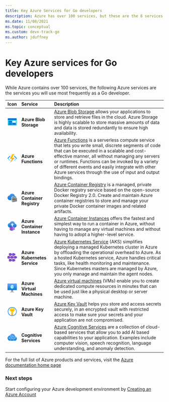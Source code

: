 ```yaml
---
title: Key Azure Services for Go developers
description: Azure has over 100 services, but these are the 8 services most frequently used by Go developers
ms.date: 11/08/2021
ms.topic: conceptual
ms.custom: devx-track-go
ms.author: jduffney
---
```


# Key Azure services for Go developers

While Azure contains over 100 services, the following Azure services are the services you will use most frequently as a Go developer.

| Icon | Service | Description |
|:----:|:--------|:------------|
| ![Azure Storage Blobs Icon](./media/service-icons/blob-block-general.svg) | **Azure Blob Storage**   | [Azure Blob Storage](/azure/storage/blobs/) allows your applications to store and retrieve files in the cloud.  Azure Storage is highly scalable to store massive amounts of data and data is stored redundantly to ensure high availability. |
| ![Azure Functions Icon](./media/service-icons/function-app.svg) | **Azure Functions** | [Azure Functions](/azure/azure-functions/) is a serverless compute service that lets you write small, discrete segments of code that can be executed in a scalable and cost-effective manner, all without managing any servers or runtimes.  Functions can be invoked by a variety of different events and easily integrate with other Azure services through the use of input and output bindings.        |
| ![Azure Container Registry](./media/service-icons/container-registries.svg) | **Azure Container Registry** | [Azure Container Registry](/azure/container-registry/) is a managed, private Docker registry service based on the open-source Docker Registry 2.0. Create and maintain Azure container registries to store and manage your private Docker container images and related artifacts. |
| ![Azure Container Instance](./media/service-icons/containers-instances.svg) | **Azure Container Instance** | [Azure Container Instances](/azure/container-instances/) offers the fastest and simplest way to run a container in Azure, without having to manage any virtual machines and without having to adopt a higher-level service. |
| ![Azure Kubernetes Service](./media/service-icons/azure-kubernetes-service.svg) | **Azure Kubernetes Service** | [Azure Kubernetes Service](/azure/aks/) (AKS) simplifies deploying a managed Kubernetes cluster in Azure by offloading the operational overhead to Azure. As a hosted Kubernetes service, Azure handles critical tasks, like health monitoring and maintenance. Since Kubernetes masters are managed by Azure, you only manage and maintain the agent nodes. |
| ![Azure Virtual Machines](./media/service-icons/virtual-machine.svg) | **Azure Virtual Machines**   | [Azure virtual machines](/azure/virtual-machines/) (VMs) enable you to create dedicated compute resources in minutes that can be used just like a physical desktop or server machine. |
| ![Azure Key Vault Icon](./media/service-icons/key-vaults.svg) | **Azure Key Vault**   | [Azure Key Vault](/azure/key-vault/general/) helps you store and access secrets securely, in an encrypted vault with restricted access to make sure your secrets and your application are not compromised.   |
| ![Cognitive Services Icon](./media/service-icons/cognitive-services.svg) | **Cognitive Services**   | [Azure Cognitive Services](/azure/cognitive-services/) are a collection of cloud-based services that allow you to add AI based capabilities to your application.  Examples include computer vision, speech recognition, language understanding, and anomaly detection. |

For the full list of Azure products and services, visit the [Azure documentation home page](/azure/?product=all)

### Next steps

Start configuring your Azure development environment by [Creating an Azure Account](create-azure-account.md)